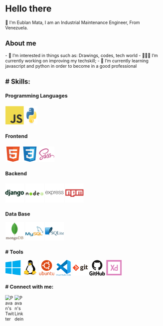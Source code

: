 <h1>Hello there</h1>
👋 I'm Eublan Mata, I am an Industrial Maintenance Engineer, From Venezuela.

<h2>About me</h2>
- 👀 I’m interested in things such as: Drawings, codes, tech world 
- 👨🏽‍💻 I’m currently working on improving my techskill;
- 🌱 I’m currently learning javascript and python in order to become in a good professional

<h2># Skills: </h2>

<h3> Programming Languages <h3>
<img style="margin: auto;" src="https://github.com/devicons/devicon/blob/master/icons/javascript/javascript-original.svg" alt=javascript width="60" height="60"/>
<img style="margin: auto;" src="https://github.com/devicons/devicon/blob/master/icons/python/python-original.svg" alt=python width="40" height="60"/>

<h3> Frontend <h3>
<div>
<img style="margin: auto;" src="https://github.com/devicons/devicon/blob/master/icons/html5/html5-original.svg" alt=html5 width="50" height="50"/>
<img style="margin: auto;" src="https://github.com/devicons/devicon/blob/master/icons/css3/css3-original.svg" alt=css3 width="50" height="50"/>
<img style="margin: auto;" src="https://github.com/devicons/devicon/blob/master/icons/sass/sass-original.svg" alt=sass width="50" height="50"/>
</div>
  
<h3> Backend <h3>
<div>
<img style="margin: auto;" src="https://github.com/devicons/devicon/blob/master/icons/django/django-plain-wordmark.svg" alt=django width="60" height="60"/> 
<img style="margin: auto;" src="https://github.com/devicons/devicon/blob/master/icons/nodejs/nodejs-original-wordmark.svg" alt=nodejs width="60" height="60"/>
<img style="margin: auto;" src="https://github.com/devicons/devicon/blob/master/icons/express/express-original-wordmark.svg" alt=nodejs width="60" height="60"/>
<img style="margin: auto;" src="https://github.com/devicons/devicon/blob/master/icons/npm/npm-original-wordmark.svg" alt=npm width="60" height="60"/>
</div>
  
<h3> Data Base </h3>
<div>
  <img style="margin: auto;" src="https://github.com/devicons/devicon/blob/master/icons/mongodb/mongodb-original-wordmark.svg" alt=git width="60" height="60"/>
  <img style="margin: auto;" src="https://github.com/devicons/devicon/blob/master/icons/mysql/mysql-original-wordmark.svg" alt=git width="60" height="60"/>
  <img style="margin: auto;" src="https://github.com/devicons/devicon/blob/master/icons/sqlite/sqlite-original-wordmark.svg" alt=git width="60" height="60"/>
</div>

<h3># Tools </h3>
<div>
  <img style="margin: auto;" src="https://github.com/devicons/devicon/blob/master/icons/windows8/windows8-original.svg" alt=git width="50" height="50"/>
  <img style="margin: auto;" src="https://github.com/devicons/devicon/blob/master/icons/linux/linux-original.svg" alt=git width="50" height="50"/>
  <img style="margin: auto;" src="https://github.com/devicons/devicon/blob/master/icons/ubuntu/ubuntu-plain-wordmark.svg" alt=git width="50" height="50"/>
  <img style="margin: auto;" src="https://github.com/devicons/devicon/blob/master/icons/vscode/vscode-original-wordmark.svg" alt=git width="50" height="50"/>
  <img style="margin: auto;" src="https://github.com/devicons/devicon/blob/master/icons/git/git-original-wordmark.svg" alt=git width="50" height="50"/>
  <img style="margin: auto;" src="https://github.com/devicons/devicon/blob/master/icons/github/github-original-wordmark.svg" alt=git width="50" height="50"/>
  <img style="margin: auto;" src="https://github.com/devicons/devicon/blob/master/icons/xd/xd-line.svg" alt=git width="50" height="50"/>
</div>

<h3># Connect with me: </h3>
<a target="_blank" href="https://twitter.com/EumT07">
  <img align="left" alt="Pavan's Twitter" width="30px" src="https://cdn.jsdelivr.net/npm/simple-icons@v3/icons/twitter.svg" />
</a>
<a target="_blank" href="https://www.linkedin.com/in/eublan-mata-060227161/">
  <img align="left" alt="Pavan's Linkdein" width="30px" src="https://cdn.jsdelivr.net/npm/simple-icons@v3/icons/linkedin.svg" />
</a>



<!---
EumT07/EumT07 is a ✨ special ✨ repository because its `README.md` (this file) appears on your GitHub profile.
You can click the Preview link to take a look at your changes.
--->
